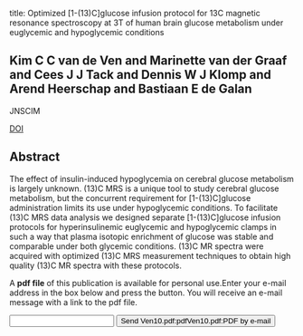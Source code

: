 title: Optimized [1-(13)C]glucose infusion protocol for 13C magnetic resonance spectroscopy at 3T of human brain glucose metabolism under euglycemic and hypoglycemic conditions

## Kim C C van de Ven and Marinette van der Graaf and Cees J J Tack and Dennis W J Klomp and Arend Heerschap and Bastiaan E de Galan
JNSCIM

<a href="https://doi.org/10.1016/j.jneumeth.2009.10.025">DOI</a>

## Abstract
The effect of insulin-induced hypoglycemia on cerebral glucose metabolism is largely unknown. (13)C MRS is a unique tool to study cerebral glucose metabolism, but the concurrent requirement for [1-(13)C]glucose administration limits its use under hypoglycemic conditions. To facilitate (13)C MRS data analysis we designed separate [1-(13)C]glucose infusion protocols for hyperinsulinemic euglycemic and hypoglycemic clamps in such a way that plasma isotopic enrichment of glucose was stable and comparable under both glycemic conditions. (13)C MR spectra were acquired with optimized (13)C MRS measurement techniques to obtain high quality (13)C MR spectra with these protocols.

A <b>pdf file</b> of this publication is available for personal use.Enter your e-mail address in the box below and press the button. You will receive an e-mail message with a link to the pdf file.
<form action="sender.php">  <input type="text" name="email">  <input type="submit" value="Send Ven10.pdf:pdfVen10.pdf:PDF by e-mail"></form>